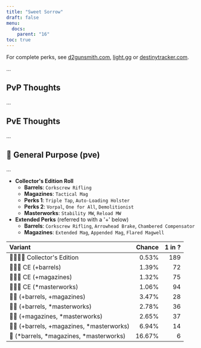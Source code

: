 ```yaml
---
title: "Sweet Sorrow"
draft: false
menu:
  docs:
    parent: "16"
toc: true
---
```


For complete perks, see [d2gunsmith.com](https://d2gunsmith.com/w/1248372789), [light.gg](https://www.light.gg/db/items/1248372789) or [destinytracker.com](https://destinytracker.com/destiny-2/db/items/1248372789).

...

## PvP Thoughts

...

## PvE Thoughts

...

## 👾 General Purpose (pve)

...

* **Collector's Edition Roll**
  * **Barrels**: `Corkscrew Rifling`
  * **Magazines**: `Tactical Mag`
  * **Perks 1**: `Triple Tap`, `Auto-Loading Holster`
  * **Perks 2**: `Vorpal`, `One for All`, `Demolitionist`
  * **Masterworks**: `Stability MW`, `Reload MW`
* **Extended Perks** (referred to with a '+' below)
  * **Barrels**: `Corkscrew Rifling`, `Arrowhead Brake`, `Chambered Compensator`
  * **Magazines**: `Extended Mag`, `Appended Mag`, `Flared Magwell`

| Variant | Chance | 1 in ? |
|:-|-:|-:|
| 👾👾👾🌟 Collector's Edition | 0.53% | 189 |
| 👾👾👾 CE (+barrels) | 1.39% | 72 |
| 👾👾👾 CE (+magazines) | 1.32% | 75 |
| 👾👾👾 CE (*masterworks) | 1.06% | 94 |
| 👾👾 (+barrels, +magazines) | 3.47% | 28 |
| 👾👾 (+barrels, *masterworks) | 2.78% | 36 |
| 👾👾 (+magazines, *masterworks) | 2.65% | 37 |
| 👾👾 (+barrels, +magazines, *masterworks) | 6.94% | 14 |
| 👾 (*barrels, *magazines, *masterworks) | 16.67% | 6 |
